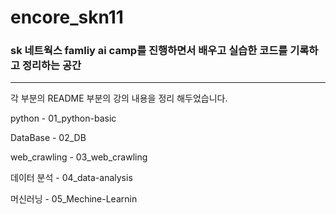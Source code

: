 # encore_skn11

### **sk 네트웍스 famliy ai camp를 진행하면서 배우고 실습한 코드를 기록하고 정리하는 공간**

---
각 부분의 README 부분의 강의 내용을 정리 해두었습니다. 

python - 01_python-basic

DataBase - 02_DB

web_crawling - 03_web_crawling

데이터 분석 - 04_data-analysis

머신러닝 - 05_Mechine-Learnin